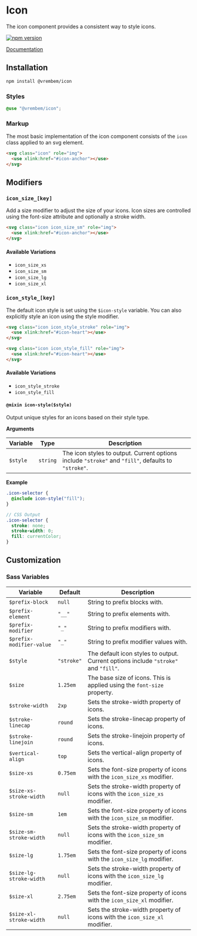 # Icon

The icon component provides a consistent way to style icons.

[![npm version](https://img.shields.io/npm/v/%40vrembem%2Ficon.svg)](https://www.npmjs.com/package/%40vrembem%2Ficon)

[Documentation](https://vrembem.com/packages/icon)

## Installation

```sh
npm install @vrembem/icon
```

### Styles

```scss
@use "@vrembem/icon";
```

### Markup

The most basic implementation of the icon component consists of the `icon` class applied to an svg element.

```html
<svg class="icon" role="img">
  <use xlink:href="#icon-anchor"></use>
</svg>
```

## Modifiers

### `icon_size_[key]`

Add a size modifier to adjust the size of your icons. Icon sizes are controlled using the font-size attribute and optionally a stroke width.

```html
<svg class="icon icon_size_sm" role="img">
  <use xlink:href="#icon-anchor"></use>
</svg>
```

#### Available Variations

- `icon_size_xs`
- `icon_size_sm`
- `icon_size_lg`
- `icon_size_xl`

### `icon_style_[key]`

The default icon style is set using the `$icon-style` variable. You can also explicitly style an icon using the style modifier.

```html
<svg class="icon icon_style_stroke" role="img">
  <use xlink:href="#icon-heart"></use>
</svg>

<svg class="icon icon_style_fill" role="img">
  <use xlink:href="#icon-heart"></use>
</svg>
```

#### Available Variations

- `icon_style_stroke`
- `icon_style_fill`

#### `@mixin icon-style($style)`

Output unique styles for an icons based on their style type.

**Arguments**

| Variable | Type     | Description                                                                                         |
| -------- | -------- | --------------------------------------------------------------------------------------------------- |
| `$style` | `string` | The icon styles to output. Current options include `"stroke"` and `"fill"`, defaults to `"stroke"`. |

**Example**

```scss
.icon-selector {
  @include icon-style("fill");
}

// CSS Output
.icon-selector {
  stroke: none;
  stroke-width: 0;
  fill: currentColor;
}
```

## Customization

### Sass Variables

| Variable                 | Default    | Description                                                                         |
| ------------------------ | ---------- | ----------------------------------------------------------------------------------- |
| `$prefix-block`          | `null`     | String to prefix blocks with.                                                       |
| `$prefix-element`        | `"__"`     | String to prefix elements with.                                                     |
| `$prefix-modifier`       | `"_"`      | String to prefix modifiers with.                                                    |
| `$prefix-modifier-value` | `"_"`      | String to prefix modifier values with.                                              |
| `$style`                 | `"stroke"` | The default icon styles to output. Current options include `"stroke"` and `"fill"`. |
| `$size`                  | `1.25em`   | The base size of icons. This is applied using the `font-size` property.             |
| `$stroke-width`          | `2xp`      | Sets the stroke-width property of icons.                                            |
| `$stroke-linecap`        | `round`    | Sets the stroke-linecap property of icons.                                          |
| `$stroke-linejoin`       | `round`    | Sets the stroke-linejoin property of icons.                                         |
| `$vertical-align`        | `top`      | Sets the vertical-align property of icons.                                          |
| `$size-xs`               | `0.75em`   | Sets the font-size property of icons with the `icon_size_xs` modifier.              |
| `$size-xs-stroke-width`  | `null`     | Sets the stroke-width property of icons with the `icon_size_xs` modifier.           |
| `$size-sm`               | `1em`      | Sets the font-size property of icons with the `icon_size_sm` modifier.              |
| `$size-sm-stroke-width`  | `null`     | Sets the stroke-width property of icons with the `icon_size_sm` modifier.           |
| `$size-lg`               | `1.75em`   | Sets the font-size property of icons with the `icon_size_lg` modifier.              |
| `$size-lg-stroke-width`  | `null`     | Sets the stroke-width property of icons with the `icon_size_lg` modifier.           |
| `$size-xl`               | `2.75em`   | Sets the font-size property of icons with the `icon_size_xl` modifier.              |
| `$size-xl-stroke-width`  | `null`     | Sets the stroke-width property of icons with the `icon_size_xl` modifier.           |
